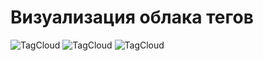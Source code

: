 ﻿# Визуализация облака тегов

![TagCloud](tdd/cs/TagsCloudVisualization/100Random(10,50)Rectangles.png "100 случайных квадрата со соучайными размерами (от 10 до 50)")
![TagCloud](tdd/cs/TagsCloudVisualization/50(10,50)Rectangles.png "50 квадрата со сторонами 50 и 50")
![TagCloud](tdd/cs/TagsCloudVisualization/50(50,50)Rectangles.png "50 квадрата со сторонами 10 и 50")




